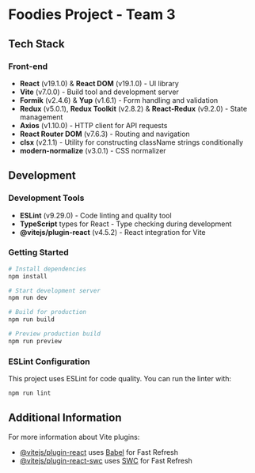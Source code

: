 # Foodies Project - Team 3

## Tech Stack

### Front-end

- **React** (v19.1.0) & **React DOM** (v19.1.0) - UI library
- **Vite** (v7.0.0) - Build tool and development server
- **Formik** (v2.4.6) & **Yup** (v1.6.1) - Form handling and validation
- **Redux** (v5.0.1), **Redux Toolkit** (v2.8.2) & **React-Redux** (v9.2.0) - State management
- **Axios** (v1.10.0) - HTTP client for API requests
- **React Router DOM** (v7.6.3) - Routing and navigation
- **clsx** (v2.1.1) - Utility for constructing className strings conditionally
- **modern-normalize** (v3.0.1) - CSS normalizer

## Development

### Development Tools

- **ESLint** (v9.29.0) - Code linting and quality tool
- **TypeScript** types for React - Type checking during development
- **@vitejs/plugin-react** (v4.5.2) - React integration for Vite

### Getting Started

```bash
# Install dependencies
npm install

# Start development server
npm run dev

# Build for production
npm run build

# Preview production build
npm run preview
```

### ESLint Configuration

This project uses ESLint for code quality. You can run the linter with:

```bash
npm run lint
```

## Additional Information

For more information about Vite plugins:

- [@vitejs/plugin-react](https://github.com/vitejs/vite-plugin-react/blob/main/packages/plugin-react)
  uses [Babel](https://babeljs.io/) for Fast Refresh
- [@vitejs/plugin-react-swc](https://github.com/vitejs/vite-plugin-react/blob/main/packages/plugin-react-swc)
  uses [SWC](https://swc.rs/) for Fast Refresh
